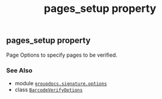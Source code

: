 ﻿---
title: pages_setup property
second_title: GroupDocs.Signature for Python via .NET API References
description: 
type: docs
url: /python-net/groupdocs.signature.options/barcodeverifyoptions/pages_setup/
is_root: false
weight: 110
---

## pages_setup property


Page Options to specify pages to be verified.

### See Also
* module [`groupdocs.signature.options`](../../)
* class [`BarcodeVerifyOptions`](/signature/python-net/groupdocs.signature.options/barcodeverifyoptions)
